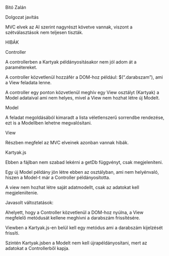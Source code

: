 Bitó Zalán  

Dolgozat javítás 

MVC elvek az AI szerint nagyrészt követve vannak, viszont a szétválasztások nem teljesen tiszták. 

 

HIBÁK 

Controller 

A controllerben a Kartyak példányositásakor nem jól adom át a paramétereket. 

A controller közvetlenül hozzáfér a DOM-hoz például: $(“.darabszam”), ami a View feladata lenne.  

A controller egy ponton közvetlenül meghív egy View osztályt (Kartyak) a Model adataival ami nem helyes, mivel a View nem hozhat létre új Modelt. 

 

Model 

A feladat megoldásából kimaradt a lista véletlenszerű sorrendbe rendezése, ezt is a Modellben lehetne megvalósítani.  

 

View 

Részben megfelel az MVC elveinek azonban vannak hibák. 

Kartyak.js 

Ebben a fájlban nem szabad lekérni a getDb függvényt, csak megjeleníteni. 

Egy új Model példány jön létre ebben az osztályban, ami nem helyénvaló, hiszen a Model-t már a Controller példányosította.  

A view nem hozhat létre saját adatmodellt, csak az adatokat kell megjeleniítenie. 

 

Javasolt változtatások: 

Ahelyett, hogy a Controller közvetlenül a DOM-hoz nyúlna, a View megfelelő metódusát kellene meghívni a darabszám frissítésére. 

Viewben a Kartyak.js-en belül kell egy metódus ami a darabszám kijelzését frissíti. 

Szintén Kartyak.jsben a Modelt nem kell újrapéldányosítani, mert az adatokat a Controllerből kapja. 
